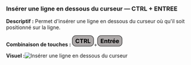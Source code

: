 ### Insérer une ligne en dessous du curseur — CTRL + ENTREE

**Descriptif :** Permet d'insérer une ligne en dessous du curseur où qu'il soit positionné sur la ligne.

**Combinaison de touches :** ![Ctrl](../touches/CTRL.png)+![Entrée](../touches/ENTREE.png)


**Visuel :**![Insérer une ligne en dessous du curseur](gifs/CtrlEntre.gif)